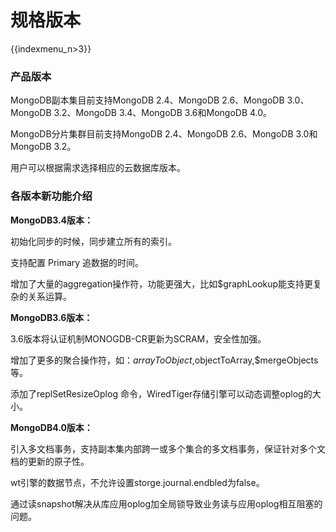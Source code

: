 # 规格版本

{{indexmenu_n>3}}

### 产品版本

MongoDB副本集目前支持MongoDB 2.4、MongoDB 2.6、MongoDB 3.0、MongoDB 3.2、MongoDB
3.4、MongoDB 3.6和MongoDB 4.0。

MongoDB分片集群目前支持MongoDB 2.4、MongoDB 2.6、MongoDB 3.0和MongoDB 3.2。

用户可以根据需求选择相应的云数据库版本。

### 各版本新功能介绍

**MongoDB3.4版本：**

初始化同步的时候，同步建立所有的索引。

支持配置 Primary 追数据的时间。

增加了⼤量的aggregation操作符，功能更强大，比如$graphLookup能支持更复杂的关系运算。

**MongoDB3.6版本：**

3.6版本将认证机制MONOGDB-CR更新为SCRAM，安全性加强。

增加了更多的聚合操作符，如：$arrayToObject,$objectToArray,$mergeObjects 等。

添加了replSetResizeOplog 命令，WiredTiger存储引擎可以动态调整oplog的⼤小。

**MongoDB4.0版本：**

引入多文档事务，支持副本集内部跨一或多个集合的多文档事务，保证针对多个文档的更新的原子性。

wt引擎的数据节点，不允许设置storge.journal.endbled为false。

通过读snapshot解决从库应用oplog加全局锁导致业务读与应用oplog相互阻塞的问题。
